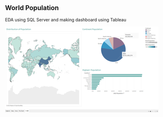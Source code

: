 ## World Population 
EDA using SQL Server and making dashboard using Tableau

<img src="screen from tableau.png" alt="Alt text" title="Optional title">
